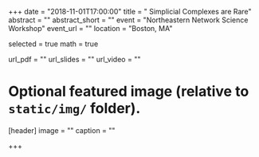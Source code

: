 +++
date = "2018-11-01T17:00:00"
title = " Simplicial Complexes are Rare"
abstract = ""
abstract_short = ""
event = "Northeastern Network Science Workshop"
event_url = ""
location = "Boston, MA"

selected = true
math = true

url_pdf = ""
url_slides = ""
url_video = ""

# Optional featured image (relative to `static/img/` folder).
[header]
image = ""
caption = ""

+++


